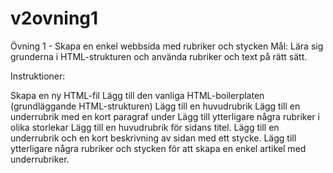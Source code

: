 # v2ovning1
Övning 1 - Skapa en enkel webbsida med rubriker och stycken
Mål: Lära sig grunderna i HTML-strukturen och använda rubriker och text på rätt sätt.

Instruktioner:

Skapa en ny HTML-fil
Lägg till den vanliga HTML-boilerplaten (grundläggande HTML-strukturen)
Lägg till en huvudrubrik
Lägg till en underrubrik med en kort paragraf under
Lägg till ytterligare några rubriker i olika storlekar
Lägg till en huvudrubrik för sidans titel.
Lägg till en underrubrik och en kort beskrivning av sidan med ett stycke.
Lägg till ytterligare några rubriker och stycken för att skapa en enkel artikel med underrubriker.

